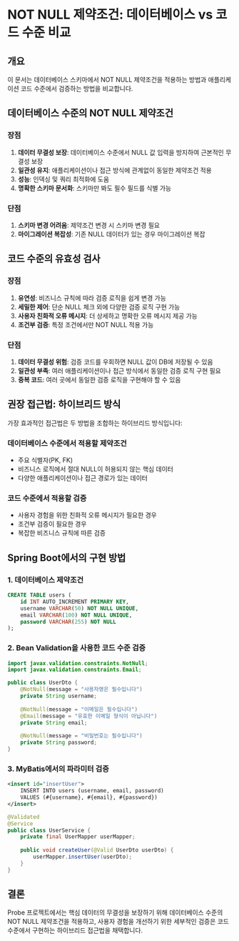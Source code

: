 # NOT NULL 제약조건: 데이터베이스 vs 코드 수준 비교

## 개요
이 문서는 데이터베이스 스키마에서 NOT NULL 제약조건을 적용하는 방법과 애플리케이션 코드 수준에서 검증하는 방법을 비교합니다.

## 데이터베이스 수준의 NOT NULL 제약조건

### 장점
1. **데이터 무결성 보장**: 데이터베이스 수준에서 NULL 값 입력을 방지하여 근본적인 무결성 보장
2. **일관성 유지**: 애플리케이션이나 접근 방식에 관계없이 동일한 제약조건 적용
3. **성능**: 인덱싱 및 쿼리 최적화에 도움
4. **명확한 스키마 문서화**: 스키마만 봐도 필수 필드를 식별 가능

### 단점
1. **스키마 변경 어려움**: 제약조건 변경 시 스키마 변경 필요
2. **마이그레이션 복잡성**: 기존 NULL 데이터가 있는 경우 마이그레이션 복잡

## 코드 수준의 유효성 검사

### 장점
1. **유연성**: 비즈니스 규칙에 따라 검증 로직을 쉽게 변경 가능
2. **세밀한 제어**: 단순 NULL 체크 외에 다양한 검증 로직 구현 가능
3. **사용자 친화적 오류 메시지**: 더 상세하고 명확한 오류 메시지 제공 가능
4. **조건부 검증**: 특정 조건에서만 NOT NULL 적용 가능

### 단점
1. **데이터 무결성 위험**: 검증 코드를 우회하면 NULL 값이 DB에 저장될 수 있음
2. **일관성 부족**: 여러 애플리케이션이나 접근 방식에서 동일한 검증 로직 구현 필요
3. **중복 코드**: 여러 곳에서 동일한 검증 로직을 구현해야 할 수 있음

## 권장 접근법: 하이브리드 방식

가장 효과적인 접근법은 두 방법을 조합하는 하이브리드 방식입니다:

### 데이터베이스 수준에서 적용할 제약조건
- 주요 식별자(PK, FK)
- 비즈니스 로직에서 절대 NULL이 허용되지 않는 핵심 데이터
- 다양한 애플리케이션이나 접근 경로가 있는 데이터

### 코드 수준에서 적용할 검증
- 사용자 경험을 위한 친화적 오류 메시지가 필요한 경우
- 조건부 검증이 필요한 경우
- 복잡한 비즈니스 규칙에 따른 검증

## Spring Boot에서의 구현 방법

### 1. 데이터베이스 제약조건
```sql
CREATE TABLE users (
    id INT AUTO_INCREMENT PRIMARY KEY,
    username VARCHAR(50) NOT NULL UNIQUE,
    email VARCHAR(100) NOT NULL UNIQUE,
    password VARCHAR(255) NOT NULL
);
```

### 2. Bean Validation을 사용한 코드 수준 검증
```java
import javax.validation.constraints.NotNull;
import javax.validation.constraints.Email;

public class UserDto {
    @NotNull(message = "사용자명은 필수입니다")
    private String username;
    
    @NotNull(message = "이메일은 필수입니다")
    @Email(message = "유효한 이메일 형식이 아닙니다")
    private String email;
    
    @NotNull(message = "비밀번호는 필수입니다")
    private String password;
}
```

### 3. MyBatis에서의 파라미터 검증
```xml
<insert id="insertUser">
    INSERT INTO users (username, email, password)
    VALUES (#{username}, #{email}, #{password})
</insert>
```

```java
@Validated
@Service
public class UserService {
    private final UserMapper userMapper;
    
    public void createUser(@Valid UserDto userDto) {
        userMapper.insertUser(userDto);
    }
}
```

## 결론
Probe 프로젝트에서는 핵심 데이터의 무결성을 보장하기 위해 데이터베이스 수준의 NOT NULL 제약조건을 적용하고, 사용자 경험을 개선하기 위한 세부적인 검증은 코드 수준에서 구현하는 하이브리드 접근법을 채택합니다.
